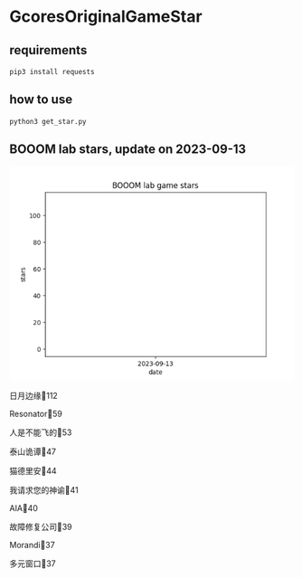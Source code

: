# GcoresOriginalGameStar

## requirements
```
pip3 install requests

```

## how to use
```
python3 get_star.py

```

## BOOOM lab stars, update on 2023-09-13 
<div align='center'>
<img src=./stars.png alt='BOOOM lab stars' style='width:600px;height:auto;'>
</div>

日月边缘🌟112

Resonator🌟59

人是不能飞的🌟53

泰山诡谭🌟47

猫德里安🌟44

我请求您的神谕🌟41

AIA🌟40

故障修复公司🌟39

Morandi🌟37

多元窗口🌟37

